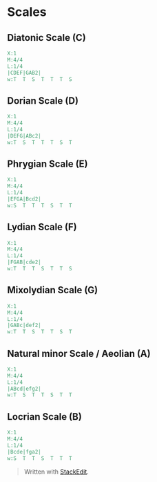 # Scales

## Diatonic Scale (C)
```abc
X:1
M:4/4
L:1/4
|CDEF|GAB2|
w:T  T  S  T  T  T  S
```
## Dorian Scale (D)

```abc
X:1
M:4/4
L:1/4
|DEFG|ABc2|
w:T  S  T  T  T  S  T
```

## Phrygian Scale (E)

```abc
X:1
M:4/4
L:1/4
|EFGA|Bcd2|
w:S  T  T  T  S  T  T
```

## Lydian Scale (F)

```abc
X:1
M:4/4
L:1/4
|FGAB|cde2|
w:T  T  T  S  T  T  S
```

## Mixolydian Scale (G)

```abc
X:1
M:4/4
L:1/4
|GABc|def2|
w:T  T  S  T  T  S  T
```

## Natural minor Scale / Aeolian (A)

```abc
X:1
M:4/4
L:1/4
|ABcd|efg2|
w:T  S  T  T  S  T  T
```
## Locrian Scale (B)

```abc
X:1
M:4/4
L:1/4
|Bcde|fga2|
w:S  T  T  S  T  T  T
```


> Written with [StackEdit](https://stackedit.io/).
<!--stackedit_data:
eyJoaXN0b3J5IjpbMTU3NDI0NzkzMiwyMDAwNzI0NjY1LDE3ND
k1MTg2NjIsLTk5MTYzODg1OCwtMTg4MjIwODA0OSwtMTY5MDQ5
Nzk4MCwtMTQ0NzE5OTU5Myw3MzA5OTgxMTZdfQ==
-->